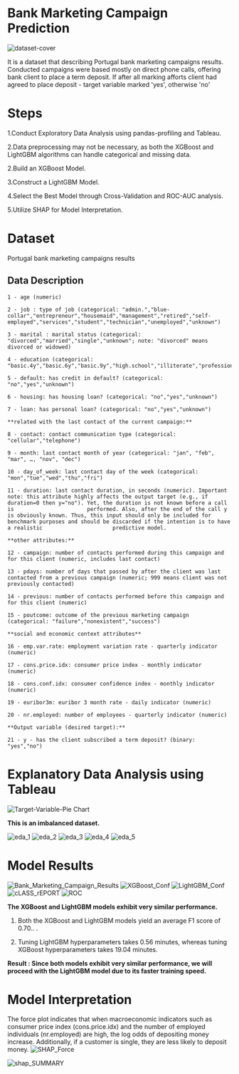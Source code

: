 # Bank Marketing Campaign Prediction

![dataset-cover](https://github.com/ufuksecilmis/Bank_Marketing_Campaign_Prediction/assets/51096261/7d34113b-68e7-406d-87b2-e17dc4fd4c53)


It is a dataset that describing Portugal bank marketing campaigns results.
Conducted campaigns were based mostly on direct phone calls, offering bank client to place a term deposit.
If after all marking afforts client had agreed to place deposit - target variable marked 'yes', otherwise 'no'

# Steps

1.Conduct Exploratory Data Analysis using pandas-profiling and Tableau.

2.Data preprocessing may not be necessary, as both the XGBoost and LightGBM algorithms can handle categorical and missing data.

2.Build an XGBoost Model.

3.Construct a LightGBM Model.

4.Select the Best Model through Cross-Validation and ROC-AUC analysis.

5.Utilize SHAP for Model Interpretation.

# Dataset
Portugal bank marketing campaigns results

## Data Description

    1 - age (numeric)

    2 - job : type of job (categorical: "admin.","blue-collar","entrepreneur","housemaid","management","retired","self-employed","services","student","technician","unemployed","unknown")

    3 - marital : marital status (categorical: "divorced","married","single","unknown"; note: "divorced" means divorced or widowed)

    4 - education (categorical: "basic.4y","basic.6y","basic.9y","high.school","illiterate","professional.course","university.degree","unknown")

    5 - default: has credit in default? (categorical: "no","yes","unknown")

    6 - housing: has housing loan? (categorical: "no","yes","unknown")

    7 - loan: has personal loan? (categorical: "no","yes","unknown")

    **related with the last contact of the current campaign:**
    
    8 - contact: contact communication type (categorical: "cellular","telephone")

    9 - month: last contact month of year (categorical: "jan", "feb", "mar", …, "nov", "dec")

    10 - day_of_week: last contact day of the week (categorical: "mon","tue","wed","thu","fri")

    11 - duration: last contact duration, in seconds (numeric). Important note: this attribute highly affects the output target (e.g., if duration=0 then y="no"). Yet, the duration is not known before a call is                       performed. Also, after the end of the call y is obviously known. Thus, this input should only be included for benchmark purposes and should be discarded if the intention is to have a realistic                      predictive model.
    
    **other attributes:**

    12 - campaign: number of contacts performed during this campaign and for this client (numeric, includes last contact)

    13 - pdays: number of days that passed by after the client was last contacted from a previous campaign (numeric; 999 means client was not previously contacted)

    14 - previous: number of contacts performed before this campaign and for this client (numeric)

    15 - poutcome: outcome of the previous marketing campaign (categorical: "failure","nonexistent","success")
    
    **social and economic context attributes**

    16 - emp.var.rate: employment variation rate - quarterly indicator (numeric)

    17 - cons.price.idx: consumer price index - monthly indicator (numeric)

    18 - cons.conf.idx: consumer confidence index - monthly indicator (numeric)

    19 - euribor3m: euribor 3 month rate - daily indicator (numeric)

    20 - nr.employed: number of employees - quarterly indicator (numeric)

    **Output variable (desired target):**

    21 - y - has the client subscribed a term deposit? (binary: "yes","no")

# Explanatory Data Analysis using Tableau

![Target-Variable-Pie Chart](https://github.com/ufuksecilmis/Bank_Marketing_Campaign_Prediction/assets/51096261/e95fd774-d381-465a-b019-d0b76d6b65d0)


**This is an imbalanced dataset.**


![eda_1](https://github.com/ufuksecilmis/Bank_Marketing_Campaign_Prediction/assets/51096261/030984ad-26e9-4f0f-89e0-f8f1946c5654)
![eda_2](https://github.com/ufuksecilmis/Bank_Marketing_Campaign_Prediction/assets/51096261/1cdebda5-0c4a-488c-afad-1887a3b1af91)
![eda_3](https://github.com/ufuksecilmis/Bank_Marketing_Campaign_Prediction/assets/51096261/30dd6cf1-7930-451e-80ec-5dc6b3b00754)
![eda_4](https://github.com/ufuksecilmis/Bank_Marketing_Campaign_Prediction/assets/51096261/36c0af4e-eabe-428b-b18e-432151ff77a3)
![eda_5](https://github.com/ufuksecilmis/Bank_Marketing_Campaign_Prediction/assets/51096261/ef4be4ba-14a6-48fd-b340-a36404c6e3ce)


# Model Results

![Bank_Marketing_Campaign_Results](https://github.com/ufuksecilmis/Bank_Marketing_Campaign_Prediction/assets/51096261/91dfa23d-6103-471f-8852-bd61d84ed16b)
![XGBoost_Conf](https://github.com/ufuksecilmis/Bank_Marketing_Campaign_Prediction/assets/51096261/a197f238-268f-46af-ae18-e18119e006cd)
![LightGBM_Conf](https://github.com/ufuksecilmis/Bank_Marketing_Campaign_Prediction/assets/51096261/13f39468-89be-430f-ab50-61b52d4ffe77)
![cLASS_rEPORT](https://github.com/ufuksecilmis/Bank_Marketing_Campaign_Prediction/assets/51096261/273e8d20-93c7-4491-b68e-12cbc80447d0)
![ROC](https://github.com/ufuksecilmis/Bank_Marketing_Campaign_Prediction/assets/51096261/00f44e3d-3651-4e35-9367-a406c1c465c7)

**The XGBoost and LightGBM models exhibit very similar performance.**

1. Both the XGBoost and LightGBM models yield an average F1 score of 0.70.. .

2. Tuning LightGBM hyperparameters takes 0.56 minutes, whereas tuning XGBoost hyperparameters takes 19.04 minutes.

**Result : Since both models exhibit very similar performance, we will proceed with the LightGBM model due to its faster training speed.**


# Model Interpretation
The force plot indicates that when macroeconomic indicators such as consumer price index (cons.price.idx) and the number of employed individuals (nr.employed) are high, the log odds of depositing money increase. Additionally, if a customer is single, they are less likely to deposit money.
![SHAP_Force](https://github.com/ufuksecilmis/Bank_Marketing_Campaign_Prediction/assets/51096261/84129729-16f7-4a24-9036-f1cc41205d93)


![shap_SUMMARY](https://github.com/ufuksecilmis/Bank_Marketing_Campaign_Prediction/assets/51096261/e18305ea-7c6b-4c62-b846-a497f9f4364b)

